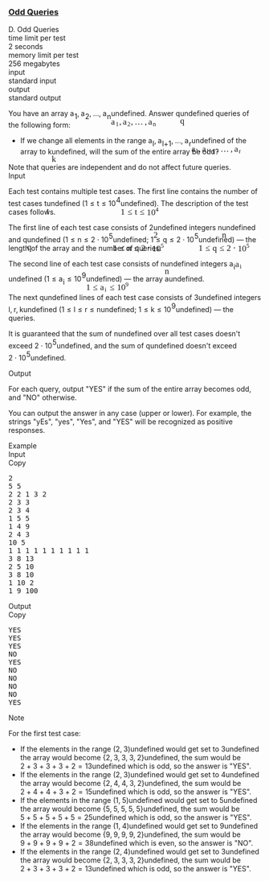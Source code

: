 <h3><a href="https://codeforces.com/contest/1807/problem/D" target="_blank" rel="noopener noreferrer">Odd Queries</a></h3>
<div class="header"><div class="title">D. Odd Queries</div><div class="time-limit"><div class="property-title">time limit per test</div>2 seconds</div><div class="memory-limit"><div class="property-title">memory limit per test</div>256 megabytes</div><div class="input-file input-standard"><div class="property-title">input</div>standard input</div><div class="output-file output-standard"><div class="property-title">output</div>standard output</div></div><div><p>You have an array <span class="MathJax_Preview" style="color: inherit;"><span class="MJXp-math" id="MJXp-Span-1"><span class="MJXp-msubsup" id="MJXp-Span-2"><span class="MJXp-mi MJXp-italic" id="MJXp-Span-3" style="margin-right: 0.05em;">a</span><span class="MJXp-mn MJXp-script" id="MJXp-Span-4" style="vertical-align: -0.4em;">1</span></span><span class="MJXp-mo" id="MJXp-Span-5" style="margin-left: 0em; margin-right: 0.222em;">,</span><span class="MJXp-msubsup" id="MJXp-Span-6"><span class="MJXp-mi MJXp-italic" id="MJXp-Span-7" style="margin-right: 0.05em;">a</span><span class="MJXp-mn MJXp-script" id="MJXp-Span-8" style="vertical-align: -0.4em;">2</span></span><span class="MJXp-mo" id="MJXp-Span-9" style="margin-left: 0em; margin-right: 0.222em;">,</span><span class="MJXp-mo" id="MJXp-Span-10" style="margin-left: 0em; margin-right: 0em;">…</span><span class="MJXp-mo" id="MJXp-Span-11" style="margin-left: 0em; margin-right: 0.222em;">,</span><span class="MJXp-msubsup" id="MJXp-Span-12"><span class="MJXp-mi MJXp-italic" id="MJXp-Span-13" style="margin-right: 0.05em;">a</span><span class="MJXp-mi MJXp-italic MJXp-script" id="MJXp-Span-14" style="vertical-align: -0.4em;">n</span></span></span></span><span class="MathJax MathJax_Processed" id="MathJax-Element-1-Frame" tabindex="0" style=""><nobr><span class="math" id="MathJax-Span-1"><span style="display: inline-block; position: relative; width: 0em; height: 0px; font-size: 122%;"><span style="position: absolute;"><span class="mrow" id="MathJax-Span-2"><span class="msubsup" id="MathJax-Span-3"><span style="display: inline-block; position: relative; width: 0.94em; height: 0px;"><span style="position: absolute; clip: rect(3.34em, 1000.53em, 4.16em, -999.997em); top: -3.978em; left: 0em;"><span class="mi" id="MathJax-Span-4" style="font-family: MathJax_Math-italic;">a</span><span style="display: inline-block; width: 0px; height: 3.984em;"></span></span><span style="position: absolute; top: -3.803em; left: 0.53em;"><span class="mn" id="MathJax-Span-5" style="font-size: 70.7%; font-family: MathJax_Main;">1</span><span style="display: inline-block; width: 0px; height: 3.984em;"></span></span></span></span><span class="mo" id="MathJax-Span-6" style="font-family: MathJax_Main;">,</span><span class="msubsup" id="MathJax-Span-7" style="padding-left: 0.179em;"><span style="display: inline-block; position: relative; width: 0.94em; height: 0px;"><span style="position: absolute; clip: rect(3.34em, 1000.53em, 4.16em, -999.997em); top: -3.978em; left: 0em;"><span class="mi" id="MathJax-Span-8" style="font-family: MathJax_Math-italic;">a</span><span style="display: inline-block; width: 0px; height: 3.984em;"></span></span><span style="position: absolute; top: -3.803em; left: 0.53em;"><span class="mn" id="MathJax-Span-9" style="font-size: 70.7%; font-family: MathJax_Main;">2</span><span style="display: inline-block; width: 0px; height: 3.984em;"></span></span></span></span><span class="mo" id="MathJax-Span-10" style="font-family: MathJax_Main;">,</span><span class="mo" id="MathJax-Span-11" style="font-family: MathJax_Main; padding-left: 0.179em;">…</span><span class="mo" id="MathJax-Span-12" style="font-family: MathJax_Main; padding-left: 0.179em;">,</span><span class="msubsup" id="MathJax-Span-13" style="padding-left: 0.179em;"><span style="display: inline-block; position: relative; width: 1.057em; height: 0px;"><span style="position: absolute; clip: rect(3.34em, 1000.53em, 4.16em, -999.997em); top: -3.978em; left: 0em;"><span class="mi" id="MathJax-Span-14" style="font-family: MathJax_Math-italic;">a</span><span style="display: inline-block; width: 0px; height: 3.984em;"></span></span><span style="position: absolute; top: -3.803em; left: 0.53em;"><span class="mi" id="MathJax-Span-15" style="font-size: 70.7%; font-family: MathJax_Math-italic;">n</span><span style="display: inline-block; width: 0px; height: 3.984em;"></span></span></span></span></span></span></span></span></nobr></span>undefined. Answer <span class="MathJax_Preview" style="color: inherit;"><span class="MJXp-math" id="MJXp-Span-15"><span class="MJXp-mi MJXp-italic" id="MJXp-Span-16">q</span></span></span><span class="MathJax MathJax_Processed" id="MathJax-Element-2-Frame" tabindex="0" style=""><nobr><span class="math" id="MathJax-Span-16"><span style="display: inline-block; position: relative; width: 0em; height: 0px; font-size: 122%;"><span style="position: absolute;"><span class="mrow" id="MathJax-Span-17"><span class="mi" id="MathJax-Span-18" style="font-family: MathJax_Math-italic;">q<span style="display: inline-block; overflow: hidden; height: 1px; width: 0.003em;"></span></span></span></span></span></span></nobr></span>undefined queries of the following form: </p><ul> <li> If we change all elements in the range <span class="MathJax_Preview" style="color: inherit;"><span class="MJXp-math" id="MJXp-Span-17"><span class="MJXp-msubsup" id="MJXp-Span-18"><span class="MJXp-mi MJXp-italic" id="MJXp-Span-19" style="margin-right: 0.05em;">a</span><span class="MJXp-mi MJXp-italic MJXp-script" id="MJXp-Span-20" style="vertical-align: -0.4em;">l</span></span><span class="MJXp-mo" id="MJXp-Span-21" style="margin-left: 0em; margin-right: 0.222em;">,</span><span class="MJXp-msubsup" id="MJXp-Span-22"><span class="MJXp-mi MJXp-italic" id="MJXp-Span-23" style="margin-right: 0.05em;">a</span><span class="MJXp-mrow MJXp-script" id="MJXp-Span-24" style="vertical-align: -0.4em;"><span class="MJXp-mi MJXp-italic" id="MJXp-Span-25">l</span><span class="MJXp-mo" id="MJXp-Span-26">+</span><span class="MJXp-mn" id="MJXp-Span-27">1</span></span></span><span class="MJXp-mo" id="MJXp-Span-28" style="margin-left: 0em; margin-right: 0.222em;">,</span><span class="MJXp-mo" id="MJXp-Span-29" style="margin-left: 0em; margin-right: 0em;">…</span><span class="MJXp-mo" id="MJXp-Span-30" style="margin-left: 0em; margin-right: 0.222em;">,</span><span class="MJXp-msubsup" id="MJXp-Span-31"><span class="MJXp-mi MJXp-italic" id="MJXp-Span-32" style="margin-right: 0.05em;">a</span><span class="MJXp-mi MJXp-italic MJXp-script" id="MJXp-Span-33" style="vertical-align: -0.4em;">r</span></span></span></span><span class="MathJax MathJax_Processed" id="MathJax-Element-3-Frame" tabindex="0" style=""><nobr><span class="math" id="MathJax-Span-19"><span style="display: inline-block; position: relative; width: 0em; height: 0px; font-size: 122%;"><span style="position: absolute;"><span class="mrow" id="MathJax-Span-20"><span class="msubsup" id="MathJax-Span-21"><span style="display: inline-block; position: relative; width: 0.823em; height: 0px;"><span style="position: absolute; clip: rect(3.34em, 1000.53em, 4.16em, -999.997em); top: -3.978em; left: 0em;"><span class="mi" id="MathJax-Span-22" style="font-family: MathJax_Math-italic;">a</span><span style="display: inline-block; width: 0px; height: 3.984em;"></span></span><span style="position: absolute; top: -3.803em; left: 0.53em;"><span class="mi" id="MathJax-Span-23" style="font-size: 70.7%; font-family: MathJax_Math-italic;">l</span><span style="display: inline-block; width: 0px; height: 3.984em;"></span></span></span></span><span class="mo" id="MathJax-Span-24" style="font-family: MathJax_Main;">,</span><span class="msubsup" id="MathJax-Span-25" style="padding-left: 0.179em;"><span style="display: inline-block; position: relative; width: 1.701em; height: 0px;"><span style="position: absolute; clip: rect(3.34em, 1000.53em, 4.16em, -999.997em); top: -3.978em; left: 0em;"><span class="mi" id="MathJax-Span-26" style="font-family: MathJax_Math-italic;">a</span><span style="display: inline-block; width: 0px; height: 3.984em;"></span></span><span style="position: absolute; top: -3.803em; left: 0.53em;"><span class="texatom" id="MathJax-Span-27"><span class="mrow" id="MathJax-Span-28"><span class="mi" id="MathJax-Span-29" style="font-size: 70.7%; font-family: MathJax_Math-italic;">l</span><span class="mo" id="MathJax-Span-30" style="font-size: 70.7%; font-family: MathJax_Main;">+</span><span class="mn" id="MathJax-Span-31" style="font-size: 70.7%; font-family: MathJax_Main;">1</span></span></span><span style="display: inline-block; width: 0px; height: 3.984em;"></span></span></span></span><span class="mo" id="MathJax-Span-32" style="font-family: MathJax_Main;">,</span><span class="mo" id="MathJax-Span-33" style="font-family: MathJax_Main; padding-left: 0.179em;">…</span><span class="mo" id="MathJax-Span-34" style="font-family: MathJax_Main; padding-left: 0.179em;">,</span><span class="msubsup" id="MathJax-Span-35" style="padding-left: 0.179em;"><span style="display: inline-block; position: relative; width: 0.94em; height: 0px;"><span style="position: absolute; clip: rect(3.34em, 1000.53em, 4.16em, -999.997em); top: -3.978em; left: 0em;"><span class="mi" id="MathJax-Span-36" style="font-family: MathJax_Math-italic;">a</span><span style="display: inline-block; width: 0px; height: 3.984em;"></span></span><span style="position: absolute; top: -3.803em; left: 0.53em;"><span class="mi" id="MathJax-Span-37" style="font-size: 70.7%; font-family: MathJax_Math-italic;">r</span><span style="display: inline-block; width: 0px; height: 3.984em;"></span></span></span></span></span></span></span></span></nobr></span>undefined of the array to <span class="MathJax_Preview" style="color: inherit;"><span class="MJXp-math" id="MJXp-Span-34"><span class="MJXp-mi MJXp-italic" id="MJXp-Span-35">k</span></span></span><span class="MathJax MathJax_Processed" id="MathJax-Element-4-Frame" tabindex="0" style=""><nobr><span class="math" id="MathJax-Span-38"><span style="display: inline-block; position: relative; width: 0em; height: 0px; font-size: 122%;"><span style="position: absolute;"><span class="mrow" id="MathJax-Span-39"><span class="mi" id="MathJax-Span-40" style="font-family: MathJax_Math-italic;">k</span></span></span></span></span></nobr></span>undefined, will the sum of the entire array be odd? </li></ul> Note that queries are <span class="tex-font-style-bf">independent</span> and do not affect future queries.</div><div class="input-specification"><div class="section-title">Input</div><p>Each test contains multiple test cases. The first line contains the number of test cases <span class="MathJax_Preview" style="color: inherit;"><span class="MJXp-math" id="MJXp-Span-36"><span class="MJXp-mi MJXp-italic" id="MJXp-Span-37">t</span></span></span><span class="MathJax MathJax_Processed" id="MathJax-Element-5-Frame" tabindex="0" style=""><nobr><span class="math" id="MathJax-Span-41"><span style="display: inline-block; position: relative; width: 0em; height: 0px; font-size: 122%;"><span style="position: absolute;"><span class="mrow" id="MathJax-Span-42"><span class="mi" id="MathJax-Span-43" style="font-family: MathJax_Math-italic;">t</span></span></span></span></span></nobr></span>undefined (<span class="MathJax_Preview" style="color: inherit;"><span class="MJXp-math" id="MJXp-Span-38"><span class="MJXp-mn" id="MJXp-Span-39">1</span><span class="MJXp-mo" id="MJXp-Span-40" style="margin-left: 0.333em; margin-right: 0.333em;">≤</span><span class="MJXp-mi MJXp-italic" id="MJXp-Span-41">t</span><span class="MJXp-mo" id="MJXp-Span-42" style="margin-left: 0.333em; margin-right: 0.333em;">≤</span><span class="MJXp-msubsup" id="MJXp-Span-43"><span class="MJXp-mn" id="MJXp-Span-44" style="margin-right: 0.05em;">10</span><span class="MJXp-mn MJXp-script" id="MJXp-Span-45" style="vertical-align: 0.5em;">4</span></span></span></span><span class="MathJax MathJax_Processed" id="MathJax-Element-6-Frame" tabindex="0" style=""><nobr><span class="math" id="MathJax-Span-44"><span style="display: inline-block; position: relative; width: 0em; height: 0px; font-size: 122%;"><span style="position: absolute;"><span class="mrow" id="MathJax-Span-45"><span class="mn" id="MathJax-Span-46" style="font-family: MathJax_Main;">1</span><span class="mo" id="MathJax-Span-47" style="font-family: MathJax_Main; padding-left: 0.296em;">≤</span><span class="mi" id="MathJax-Span-48" style="font-family: MathJax_Math-italic; padding-left: 0.296em;">t</span><span class="mo" id="MathJax-Span-49" style="font-family: MathJax_Main; padding-left: 0.296em;">≤</span><span class="msubsup" id="MathJax-Span-50" style="padding-left: 0.296em;"><span style="display: inline-block; position: relative; width: 1.408em; height: 0px;"><span style="position: absolute; clip: rect(3.165em, 1000.94em, 4.16em, -999.997em); top: -3.978em; left: 0em;"><span class="mn" id="MathJax-Span-51" style="font-family: MathJax_Main;">10</span><span style="display: inline-block; width: 0px; height: 3.984em;"></span></span><span style="position: absolute; top: -4.388em; left: 0.998em;"><span class="mn" id="MathJax-Span-52" style="font-size: 70.7%; font-family: MathJax_Main;">4</span><span style="display: inline-block; width: 0px; height: 3.984em;"></span></span></span></span></span></span></span></span></nobr></span>undefined). The description of the test cases follows.</p><p>The first line of each test case consists of <span class="MathJax_Preview" style="color: inherit;"><span class="MJXp-math" id="MJXp-Span-46"><span class="MJXp-mn" id="MJXp-Span-47">2</span></span></span><span class="MathJax MathJax_Processed" id="MathJax-Element-7-Frame" tabindex="0" style=""><nobr><span class="math" id="MathJax-Span-53"><span style="display: inline-block; position: relative; width: 0em; height: 0px; font-size: 122%;"><span style="position: absolute;"><span class="mrow" id="MathJax-Span-54"><span class="mn" id="MathJax-Span-55" style="font-family: MathJax_Main;">2</span></span></span></span></span></nobr></span>undefined integers <span class="MathJax_Preview" style="color: inherit;"><span class="MJXp-math" id="MJXp-Span-48"><span class="MJXp-mi MJXp-italic" id="MJXp-Span-49">n</span></span></span><span class="MathJax MathJax_Processed" id="MathJax-Element-8-Frame" tabindex="0" style=""><nobr><span class="math" id="MathJax-Span-56"><span style="display: inline-block; position: relative; width: 0em; height: 0px; font-size: 122%;"><span style="position: absolute;"><span class="mrow" id="MathJax-Span-57"><span class="mi" id="MathJax-Span-58" style="font-family: MathJax_Math-italic;">n</span></span></span></span></span></nobr></span>undefined and <span class="MathJax_Preview" style="color: inherit;"><span class="MJXp-math" id="MJXp-Span-50"><span class="MJXp-mi MJXp-italic" id="MJXp-Span-51">q</span></span></span><span class="MathJax MathJax_Processed" id="MathJax-Element-9-Frame" tabindex="0" style=""><nobr><span class="math" id="MathJax-Span-59"><span style="display: inline-block; position: relative; width: 0em; height: 0px; font-size: 122%;"><span style="position: absolute;"><span class="mrow" id="MathJax-Span-60"><span class="mi" id="MathJax-Span-61" style="font-family: MathJax_Math-italic;">q<span style="display: inline-block; overflow: hidden; height: 1px; width: 0.003em;"></span></span></span></span></span></span></nobr></span>undefined (<span class="MathJax_Preview" style="color: inherit;"><span class="MJXp-math" id="MJXp-Span-52"><span class="MJXp-mn" id="MJXp-Span-53">1</span><span class="MJXp-mo" id="MJXp-Span-54" style="margin-left: 0.333em; margin-right: 0.333em;">≤</span><span class="MJXp-mi MJXp-italic" id="MJXp-Span-55">n</span><span class="MJXp-mo" id="MJXp-Span-56" style="margin-left: 0.333em; margin-right: 0.333em;">≤</span><span class="MJXp-mn" id="MJXp-Span-57">2</span><span class="MJXp-mo" id="MJXp-Span-58" style="margin-left: 0.267em; margin-right: 0.267em;">⋅</span><span class="MJXp-msubsup" id="MJXp-Span-59"><span class="MJXp-mn" id="MJXp-Span-60" style="margin-right: 0.05em;">10</span><span class="MJXp-mn MJXp-script" id="MJXp-Span-61" style="vertical-align: 0.5em;">5</span></span></span></span><span class="MathJax MathJax_Processed" id="MathJax-Element-10-Frame" tabindex="0" style=""><nobr><span class="math" id="MathJax-Span-62"><span style="display: inline-block; position: relative; width: 0em; height: 0px; font-size: 122%;"><span style="position: absolute;"><span class="mrow" id="MathJax-Span-63"><span class="mn" id="MathJax-Span-64" style="font-family: MathJax_Main;">1</span><span class="mo" id="MathJax-Span-65" style="font-family: MathJax_Main; padding-left: 0.296em;">≤</span><span class="mi" id="MathJax-Span-66" style="font-family: MathJax_Math-italic; padding-left: 0.296em;">n</span><span class="mo" id="MathJax-Span-67" style="font-family: MathJax_Main; padding-left: 0.296em;">≤</span><span class="mn" id="MathJax-Span-68" style="font-family: MathJax_Main; padding-left: 0.296em;">2</span><span class="mo" id="MathJax-Span-69" style="font-family: MathJax_Main; padding-left: 0.237em;">⋅</span><span class="msubsup" id="MathJax-Span-70" style="padding-left: 0.237em;"><span style="display: inline-block; position: relative; width: 1.408em; height: 0px;"><span style="position: absolute; clip: rect(3.165em, 1000.94em, 4.16em, -999.997em); top: -3.978em; left: 0em;"><span class="mn" id="MathJax-Span-71" style="font-family: MathJax_Main;">10</span><span style="display: inline-block; width: 0px; height: 3.984em;"></span></span><span style="position: absolute; top: -4.388em; left: 0.998em;"><span class="mn" id="MathJax-Span-72" style="font-size: 70.7%; font-family: MathJax_Main;">5</span><span style="display: inline-block; width: 0px; height: 3.984em;"></span></span></span></span></span></span></span></span></nobr></span>undefined; <span class="MathJax_Preview" style="color: inherit;"><span class="MJXp-math" id="MJXp-Span-62"><span class="MJXp-mn" id="MJXp-Span-63">1</span><span class="MJXp-mo" id="MJXp-Span-64" style="margin-left: 0.333em; margin-right: 0.333em;">≤</span><span class="MJXp-mi MJXp-italic" id="MJXp-Span-65">q</span><span class="MJXp-mo" id="MJXp-Span-66" style="margin-left: 0.333em; margin-right: 0.333em;">≤</span><span class="MJXp-mn" id="MJXp-Span-67">2</span><span class="MJXp-mo" id="MJXp-Span-68" style="margin-left: 0.267em; margin-right: 0.267em;">⋅</span><span class="MJXp-msubsup" id="MJXp-Span-69"><span class="MJXp-mn" id="MJXp-Span-70" style="margin-right: 0.05em;">10</span><span class="MJXp-mn MJXp-script" id="MJXp-Span-71" style="vertical-align: 0.5em;">5</span></span></span></span><span class="MathJax MathJax_Processed" id="MathJax-Element-11-Frame" tabindex="0" style=""><nobr><span class="math" id="MathJax-Span-73"><span style="display: inline-block; position: relative; width: 0em; height: 0px; font-size: 122%;"><span style="position: absolute;"><span class="mrow" id="MathJax-Span-74"><span class="mn" id="MathJax-Span-75" style="font-family: MathJax_Main;">1</span><span class="mo" id="MathJax-Span-76" style="font-family: MathJax_Main; padding-left: 0.296em;">≤</span><span class="mi" id="MathJax-Span-77" style="font-family: MathJax_Math-italic; padding-left: 0.296em;">q<span style="display: inline-block; overflow: hidden; height: 1px; width: 0.003em;"></span></span><span class="mo" id="MathJax-Span-78" style="font-family: MathJax_Main; padding-left: 0.296em;">≤</span><span class="mn" id="MathJax-Span-79" style="font-family: MathJax_Main; padding-left: 0.296em;">2</span><span class="mo" id="MathJax-Span-80" style="font-family: MathJax_Main; padding-left: 0.237em;">⋅</span><span class="msubsup" id="MathJax-Span-81" style="padding-left: 0.237em;"><span style="display: inline-block; position: relative; width: 1.408em; height: 0px;"><span style="position: absolute; clip: rect(3.165em, 1000.94em, 4.16em, -999.997em); top: -3.978em; left: 0em;"><span class="mn" id="MathJax-Span-82" style="font-family: MathJax_Main;">10</span><span style="display: inline-block; width: 0px; height: 3.984em;"></span></span><span style="position: absolute; top: -4.388em; left: 0.998em;"><span class="mn" id="MathJax-Span-83" style="font-size: 70.7%; font-family: MathJax_Main;">5</span><span style="display: inline-block; width: 0px; height: 3.984em;"></span></span></span></span></span></span></span></span></nobr></span>undefined)&nbsp;— the length of the array and the number of queries.</p><p>The second line of each test case consists of <span class="MathJax_Preview" style="color: inherit;"><span class="MJXp-math" id="MJXp-Span-72"><span class="MJXp-mi MJXp-italic" id="MJXp-Span-73">n</span></span></span><span class="MathJax MathJax_Processed" id="MathJax-Element-12-Frame" tabindex="0" style=""><nobr><span class="math" id="MathJax-Span-84"><span style="display: inline-block; position: relative; width: 0em; height: 0px; font-size: 122%;"><span style="position: absolute;"><span class="mrow" id="MathJax-Span-85"><span class="mi" id="MathJax-Span-86" style="font-family: MathJax_Math-italic;">n</span></span></span></span></span></nobr></span>undefined integers <span class="MathJax_Preview" style="color: inherit;"><span class="MJXp-math" id="MJXp-Span-74"><span class="MJXp-msubsup" id="MJXp-Span-75"><span class="MJXp-mi MJXp-italic" id="MJXp-Span-76" style="margin-right: 0.05em;">a</span><span class="MJXp-mi MJXp-italic MJXp-script" id="MJXp-Span-77" style="vertical-align: -0.4em;">i</span></span></span></span><span class="MathJax MathJax_Processed" id="MathJax-Element-13-Frame" tabindex="0" style=""><nobr><span class="math" id="MathJax-Span-87"><span style="display: inline-block; position: relative; width: 0em; height: 0px; font-size: 122%;"><span style="position: absolute;"><span class="mrow" id="MathJax-Span-88"><span class="msubsup" id="MathJax-Span-89"><span style="display: inline-block; position: relative; width: 0.823em; height: 0px;"><span style="position: absolute; clip: rect(3.34em, 1000.53em, 4.16em, -999.997em); top: -3.978em; left: 0em;"><span class="mi" id="MathJax-Span-90" style="font-family: MathJax_Math-italic;">a</span><span style="display: inline-block; width: 0px; height: 3.984em;"></span></span><span style="position: absolute; top: -3.803em; left: 0.53em;"><span class="mi" id="MathJax-Span-91" style="font-size: 70.7%; font-family: MathJax_Math-italic;">i</span><span style="display: inline-block; width: 0px; height: 3.984em;"></span></span></span></span></span></span></span></span></nobr></span>undefined (<span class="MathJax_Preview" style="color: inherit;"><span class="MJXp-math" id="MJXp-Span-78"><span class="MJXp-mn" id="MJXp-Span-79">1</span><span class="MJXp-mo" id="MJXp-Span-80" style="margin-left: 0.333em; margin-right: 0.333em;">≤</span><span class="MJXp-msubsup" id="MJXp-Span-81"><span class="MJXp-mi MJXp-italic" id="MJXp-Span-82" style="margin-right: 0.05em;">a</span><span class="MJXp-mi MJXp-italic MJXp-script" id="MJXp-Span-83" style="vertical-align: -0.4em;">i</span></span><span class="MJXp-mo" id="MJXp-Span-84" style="margin-left: 0.333em; margin-right: 0.333em;">≤</span><span class="MJXp-msubsup" id="MJXp-Span-85"><span class="MJXp-mn" id="MJXp-Span-86" style="margin-right: 0.05em;">10</span><span class="MJXp-mn MJXp-script" id="MJXp-Span-87" style="vertical-align: 0.5em;">9</span></span></span></span><span class="MathJax MathJax_Processed" id="MathJax-Element-14-Frame" tabindex="0" style=""><nobr><span class="math" id="MathJax-Span-92"><span style="display: inline-block; position: relative; width: 0em; height: 0px; font-size: 122%;"><span style="position: absolute;"><span class="mrow" id="MathJax-Span-93"><span class="mn" id="MathJax-Span-94" style="font-family: MathJax_Main;">1</span><span class="mo" id="MathJax-Span-95" style="font-family: MathJax_Main; padding-left: 0.296em;">≤</span><span class="msubsup" id="MathJax-Span-96" style="padding-left: 0.296em;"><span style="display: inline-block; position: relative; width: 0.823em; height: 0px;"><span style="position: absolute; clip: rect(3.34em, 1000.53em, 4.16em, -999.997em); top: -3.978em; left: 0em;"><span class="mi" id="MathJax-Span-97" style="font-family: MathJax_Math-italic;">a</span><span style="display: inline-block; width: 0px; height: 3.984em;"></span></span><span style="position: absolute; top: -3.803em; left: 0.53em;"><span class="mi" id="MathJax-Span-98" style="font-size: 70.7%; font-family: MathJax_Math-italic;">i</span><span style="display: inline-block; width: 0px; height: 3.984em;"></span></span></span></span><span class="mo" id="MathJax-Span-99" style="font-family: MathJax_Main; padding-left: 0.296em;">≤</span><span class="msubsup" id="MathJax-Span-100" style="padding-left: 0.296em;"><span style="display: inline-block; position: relative; width: 1.408em; height: 0px;"><span style="position: absolute; clip: rect(3.165em, 1000.94em, 4.16em, -999.997em); top: -3.978em; left: 0em;"><span class="mn" id="MathJax-Span-101" style="font-family: MathJax_Main;">10</span><span style="display: inline-block; width: 0px; height: 3.984em;"></span></span><span style="position: absolute; top: -4.388em; left: 0.998em;"><span class="mn" id="MathJax-Span-102" style="font-size: 70.7%; font-family: MathJax_Main;">9</span><span style="display: inline-block; width: 0px; height: 3.984em;"></span></span></span></span></span></span></span></span></nobr></span>undefined)&nbsp;— the array <span class="MathJax_Preview" style="color: inherit;"><span class="MJXp-math" id="MJXp-Span-88"><span class="MJXp-mi MJXp-italic" id="MJXp-Span-89">a</span></span></span><span class="MathJax MathJax_Processing" id="MathJax-Element-15-Frame" tabindex="0"></span>undefined.</p><p>The next <span class="MathJax_Preview" style="color: inherit;"><span class="MJXp-math" id="MJXp-Span-90"><span class="MJXp-mi MJXp-italic" id="MJXp-Span-91">q</span></span></span><span class="MathJax MathJax_Processing" id="MathJax-Element-16-Frame" tabindex="0"></span>undefined lines of each test case consists of <span class="MathJax_Preview" style="color: inherit;"><span class="MJXp-math" id="MJXp-Span-92"><span class="MJXp-mn" id="MJXp-Span-93">3</span></span></span><span class="MathJax MathJax_Processing" id="MathJax-Element-17-Frame" tabindex="0"></span>undefined integers <span class="MathJax_Preview" style="color: inherit;"><span class="MJXp-math" id="MJXp-Span-94"><span class="MJXp-mi MJXp-italic" id="MJXp-Span-95">l</span><span class="MJXp-mo" id="MJXp-Span-96" style="margin-left: 0em; margin-right: 0.222em;">,</span><span class="MJXp-mi MJXp-italic" id="MJXp-Span-97">r</span><span class="MJXp-mo" id="MJXp-Span-98" style="margin-left: 0em; margin-right: 0.222em;">,</span><span class="MJXp-mi MJXp-italic" id="MJXp-Span-99">k</span></span></span><span class="MathJax MathJax_Processing" id="MathJax-Element-18-Frame" tabindex="0"></span>undefined (<span class="MathJax_Preview" style="color: inherit;"><span class="MJXp-math" id="MJXp-Span-100"><span class="MJXp-mn" id="MJXp-Span-101">1</span><span class="MJXp-mo" id="MJXp-Span-102" style="margin-left: 0.333em; margin-right: 0.333em;">≤</span><span class="MJXp-mi MJXp-italic" id="MJXp-Span-103">l</span><span class="MJXp-mo" id="MJXp-Span-104" style="margin-left: 0.333em; margin-right: 0.333em;">≤</span><span class="MJXp-mi MJXp-italic" id="MJXp-Span-105">r</span><span class="MJXp-mo" id="MJXp-Span-106" style="margin-left: 0.333em; margin-right: 0.333em;">≤</span><span class="MJXp-mi MJXp-italic" id="MJXp-Span-107">n</span></span></span><span class="MathJax MathJax_Processing" id="MathJax-Element-19-Frame" tabindex="0"></span>undefined; <span class="MathJax_Preview" style="color: inherit;"><span class="MJXp-math" id="MJXp-Span-108"><span class="MJXp-mn" id="MJXp-Span-109">1</span><span class="MJXp-mo" id="MJXp-Span-110" style="margin-left: 0.333em; margin-right: 0.333em;">≤</span><span class="MJXp-mi MJXp-italic" id="MJXp-Span-111">k</span><span class="MJXp-mo" id="MJXp-Span-112" style="margin-left: 0.333em; margin-right: 0.333em;">≤</span><span class="MJXp-msubsup" id="MJXp-Span-113"><span class="MJXp-mn" id="MJXp-Span-114" style="margin-right: 0.05em;">10</span><span class="MJXp-mn MJXp-script" id="MJXp-Span-115" style="vertical-align: 0.5em;">9</span></span></span></span><span class="MathJax MathJax_Processing" id="MathJax-Element-20-Frame" tabindex="0"></span>undefined)&nbsp;— the queries.</p><p>It is guaranteed that the sum of <span class="MathJax_Preview" style="color: inherit;"><span class="MJXp-math" id="MJXp-Span-116"><span class="MJXp-mi MJXp-italic" id="MJXp-Span-117">n</span></span></span><span class="MathJax MathJax_Processing" id="MathJax-Element-21-Frame" tabindex="0"></span>undefined over all test cases doesn't exceed <span class="MathJax_Preview" style="color: inherit;"><span class="MJXp-math" id="MJXp-Span-118"><span class="MJXp-mn" id="MJXp-Span-119">2</span><span class="MJXp-mo" id="MJXp-Span-120" style="margin-left: 0.267em; margin-right: 0.267em;">⋅</span><span class="MJXp-msubsup" id="MJXp-Span-121"><span class="MJXp-mn" id="MJXp-Span-122" style="margin-right: 0.05em;">10</span><span class="MJXp-mn MJXp-script" id="MJXp-Span-123" style="vertical-align: 0.5em;">5</span></span></span></span><span class="MathJax MathJax_Processing" id="MathJax-Element-22-Frame" tabindex="0"></span>undefined, and the sum of <span class="MathJax_Preview" style="color: inherit;"><span class="MJXp-math" id="MJXp-Span-124"><span class="MJXp-mi MJXp-italic" id="MJXp-Span-125">q</span></span></span><span class="MathJax MathJax_Processing" id="MathJax-Element-23-Frame" tabindex="0"></span>undefined doesn't exceed <span class="MathJax_Preview" style="color: inherit;"><span class="MJXp-math" id="MJXp-Span-126"><span class="MJXp-mn" id="MJXp-Span-127">2</span><span class="MJXp-mo" id="MJXp-Span-128" style="margin-left: 0.267em; margin-right: 0.267em;">⋅</span><span class="MJXp-msubsup" id="MJXp-Span-129"><span class="MJXp-mn" id="MJXp-Span-130" style="margin-right: 0.05em;">10</span><span class="MJXp-mn MJXp-script" id="MJXp-Span-131" style="vertical-align: 0.5em;">5</span></span></span></span><span class="MathJax MathJax_Processing" id="MathJax-Element-24-Frame" tabindex="0"></span>undefined.</p></div><div class="output-specification"><div class="section-title">Output</div><p>For each query, output "<span class="tex-font-style-tt">YES</span>" if the sum of the entire array becomes odd, and "<span class="tex-font-style-tt">NO</span>" otherwise.</p><p>You can output the answer in any case (upper or lower). For example, the strings "<span class="tex-font-style-tt">yEs</span>", "<span class="tex-font-style-tt">yes</span>", "<span class="tex-font-style-tt">Yes</span>", and "<span class="tex-font-style-tt">YES</span>" will be recognized as positive responses.</p></div><div class="sample-tests"><div class="section-title">Example</div><div class="sample-test"><div class="input"><div class="title">Input<div title="Copy" data-clipboard-target="#id0035923492852861527" id="id005446374856759867" class="input-output-copier">Copy</div></div><pre id="id0035923492852861527"><div class="test-example-line test-example-line-even test-example-line-0">2</div><div class="test-example-line test-example-line-odd test-example-line-1">5 5</div><div class="test-example-line test-example-line-odd test-example-line-1">2 2 1 3 2</div><div class="test-example-line test-example-line-odd test-example-line-1">2 3 3</div><div class="test-example-line test-example-line-odd test-example-line-1">2 3 4</div><div class="test-example-line test-example-line-odd test-example-line-1">1 5 5</div><div class="test-example-line test-example-line-odd test-example-line-1">1 4 9</div><div class="test-example-line test-example-line-odd test-example-line-1">2 4 3</div><div class="test-example-line test-example-line-even test-example-line-2">10 5</div><div class="test-example-line test-example-line-even test-example-line-2">1 1 1 1 1 1 1 1 1 1</div><div class="test-example-line test-example-line-even test-example-line-2">3 8 13</div><div class="test-example-line test-example-line-even test-example-line-2">2 5 10</div><div class="test-example-line test-example-line-even test-example-line-2">3 8 10</div><div class="test-example-line test-example-line-even test-example-line-2">1 10 2</div><div class="test-example-line test-example-line-even test-example-line-2">1 9 100</div></pre></div><div class="output"><div class="title">Output<div title="Copy" data-clipboard-target="#id003228920112358662" id="id008871240889978738" class="input-output-copier">Copy</div></div><pre id="id003228920112358662">YES
YES
YES
NO
YES
NO
NO
NO
NO
YES
</pre></div></div></div><div class="note"><div class="section-title">Note</div><p>For the first test case: </p><ul> <li> If the elements in the range <span class="MathJax_Preview" style="color: inherit;"><span class="MJXp-math" id="MJXp-Span-132"><span class="MJXp-mo" id="MJXp-Span-133" style="margin-left: 0em; margin-right: 0em;">(</span><span class="MJXp-mn" id="MJXp-Span-134">2</span><span class="MJXp-mo" id="MJXp-Span-135" style="margin-left: 0em; margin-right: 0.222em;">,</span><span class="MJXp-mn" id="MJXp-Span-136">3</span><span class="MJXp-mo" id="MJXp-Span-137" style="margin-left: 0em; margin-right: 0em;">)</span></span></span><span class="MathJax MathJax_Processing" id="MathJax-Element-25-Frame" tabindex="0"></span>undefined would get set to <span class="MathJax_Preview" style="color: inherit;"><span class="MJXp-math" id="MJXp-Span-138"><span class="MJXp-mn" id="MJXp-Span-139">3</span></span></span><span class="MathJax MathJax_Processing" id="MathJax-Element-26-Frame" tabindex="0"></span>undefined the array would become <span class="MathJax_Preview" style="color: inherit;"><span class="MJXp-math" id="MJXp-Span-140"><span class="MJXp-mo" id="MJXp-Span-141" style="margin-left: 0em; margin-right: 0em;">{</span><span class="MJXp-mn" id="MJXp-Span-142">2</span><span class="MJXp-mo" id="MJXp-Span-143" style="margin-left: 0em; margin-right: 0.222em;">,</span><span class="MJXp-mn" id="MJXp-Span-144">3</span><span class="MJXp-mo" id="MJXp-Span-145" style="margin-left: 0em; margin-right: 0.222em;">,</span><span class="MJXp-mn" id="MJXp-Span-146">3</span><span class="MJXp-mo" id="MJXp-Span-147" style="margin-left: 0em; margin-right: 0.222em;">,</span><span class="MJXp-mn" id="MJXp-Span-148">3</span><span class="MJXp-mo" id="MJXp-Span-149" style="margin-left: 0em; margin-right: 0.222em;">,</span><span class="MJXp-mn" id="MJXp-Span-150">2</span><span class="MJXp-mo" id="MJXp-Span-151" style="margin-left: 0em; margin-right: 0em;">}</span></span></span><span class="MathJax MathJax_Processing" id="MathJax-Element-27-Frame" tabindex="0"></span>undefined, the sum would be <span class="MathJax_Preview" style="color: inherit;"><span class="MJXp-math" id="MJXp-Span-152"><span class="MJXp-mn" id="MJXp-Span-153">2</span><span class="MJXp-mo" id="MJXp-Span-154" style="margin-left: 0.267em; margin-right: 0.267em;">+</span><span class="MJXp-mn" id="MJXp-Span-155">3</span><span class="MJXp-mo" id="MJXp-Span-156" style="margin-left: 0.267em; margin-right: 0.267em;">+</span><span class="MJXp-mn" id="MJXp-Span-157">3</span><span class="MJXp-mo" id="MJXp-Span-158" style="margin-left: 0.267em; margin-right: 0.267em;">+</span><span class="MJXp-mn" id="MJXp-Span-159">3</span><span class="MJXp-mo" id="MJXp-Span-160" style="margin-left: 0.267em; margin-right: 0.267em;">+</span><span class="MJXp-mn" id="MJXp-Span-161">2</span><span class="MJXp-mo" id="MJXp-Span-162" style="margin-left: 0.333em; margin-right: 0.333em;">=</span><span class="MJXp-mn" id="MJXp-Span-163">13</span></span></span><span class="MathJax MathJax_Processing" id="MathJax-Element-28-Frame" tabindex="0"></span>undefined which is odd, so the answer is "<span class="tex-font-style-tt">YES</span>".</li><li> If the elements in the range <span class="MathJax_Preview" style="color: inherit;"><span class="MJXp-math" id="MJXp-Span-164"><span class="MJXp-mo" id="MJXp-Span-165" style="margin-left: 0em; margin-right: 0em;">(</span><span class="MJXp-mn" id="MJXp-Span-166">2</span><span class="MJXp-mo" id="MJXp-Span-167" style="margin-left: 0em; margin-right: 0.222em;">,</span><span class="MJXp-mn" id="MJXp-Span-168">3</span><span class="MJXp-mo" id="MJXp-Span-169" style="margin-left: 0em; margin-right: 0em;">)</span></span></span><span class="MathJax MathJax_Processing" id="MathJax-Element-29-Frame" tabindex="0"></span>undefined would get set to <span class="MathJax_Preview" style="color: inherit;"><span class="MJXp-math" id="MJXp-Span-170"><span class="MJXp-mn" id="MJXp-Span-171">4</span></span></span><span class="MathJax MathJax_Processing" id="MathJax-Element-30-Frame" tabindex="0"></span>undefined the array would become <span class="MathJax_Preview" style="color: inherit;"><span class="MJXp-math" id="MJXp-Span-172"><span class="MJXp-mo" id="MJXp-Span-173" style="margin-left: 0em; margin-right: 0em;">{</span><span class="MJXp-mn" id="MJXp-Span-174">2</span><span class="MJXp-mo" id="MJXp-Span-175" style="margin-left: 0em; margin-right: 0.222em;">,</span><span class="MJXp-mn" id="MJXp-Span-176">4</span><span class="MJXp-mo" id="MJXp-Span-177" style="margin-left: 0em; margin-right: 0.222em;">,</span><span class="MJXp-mn" id="MJXp-Span-178">4</span><span class="MJXp-mo" id="MJXp-Span-179" style="margin-left: 0em; margin-right: 0.222em;">,</span><span class="MJXp-mn" id="MJXp-Span-180">3</span><span class="MJXp-mo" id="MJXp-Span-181" style="margin-left: 0em; margin-right: 0.222em;">,</span><span class="MJXp-mn" id="MJXp-Span-182">2</span><span class="MJXp-mo" id="MJXp-Span-183" style="margin-left: 0em; margin-right: 0em;">}</span></span></span><span class="MathJax MathJax_Processing" id="MathJax-Element-31-Frame" tabindex="0"></span>undefined, the sum would be <span class="MathJax_Preview" style="color: inherit;"><span class="MJXp-math" id="MJXp-Span-184"><span class="MJXp-mn" id="MJXp-Span-185">2</span><span class="MJXp-mo" id="MJXp-Span-186" style="margin-left: 0.267em; margin-right: 0.267em;">+</span><span class="MJXp-mn" id="MJXp-Span-187">4</span><span class="MJXp-mo" id="MJXp-Span-188" style="margin-left: 0.267em; margin-right: 0.267em;">+</span><span class="MJXp-mn" id="MJXp-Span-189">4</span><span class="MJXp-mo" id="MJXp-Span-190" style="margin-left: 0.267em; margin-right: 0.267em;">+</span><span class="MJXp-mn" id="MJXp-Span-191">3</span><span class="MJXp-mo" id="MJXp-Span-192" style="margin-left: 0.267em; margin-right: 0.267em;">+</span><span class="MJXp-mn" id="MJXp-Span-193">2</span><span class="MJXp-mo" id="MJXp-Span-194" style="margin-left: 0.333em; margin-right: 0.333em;">=</span><span class="MJXp-mn" id="MJXp-Span-195">15</span></span></span><span class="MathJax MathJax_Processing" id="MathJax-Element-32-Frame" tabindex="0"></span>undefined which is odd, so the answer is "<span class="tex-font-style-tt">YES</span>".</li><li> If the elements in the range <span class="MathJax_Preview" style="color: inherit;"><span class="MJXp-math" id="MJXp-Span-196"><span class="MJXp-mo" id="MJXp-Span-197" style="margin-left: 0em; margin-right: 0em;">(</span><span class="MJXp-mn" id="MJXp-Span-198">1</span><span class="MJXp-mo" id="MJXp-Span-199" style="margin-left: 0em; margin-right: 0.222em;">,</span><span class="MJXp-mn" id="MJXp-Span-200">5</span><span class="MJXp-mo" id="MJXp-Span-201" style="margin-left: 0em; margin-right: 0em;">)</span></span></span><span class="MathJax MathJax_Processing" id="MathJax-Element-33-Frame" tabindex="0"></span>undefined would get set to <span class="MathJax_Preview" style="color: inherit;"><span class="MJXp-math" id="MJXp-Span-202"><span class="MJXp-mn" id="MJXp-Span-203">5</span></span></span><span class="MathJax MathJax_Processing" id="MathJax-Element-34-Frame" tabindex="0"></span>undefined the array would become <span class="MathJax_Preview" style="color: inherit;"><span class="MJXp-math" id="MJXp-Span-204"><span class="MJXp-mo" id="MJXp-Span-205" style="margin-left: 0em; margin-right: 0em;">{</span><span class="MJXp-mn" id="MJXp-Span-206">5</span><span class="MJXp-mo" id="MJXp-Span-207" style="margin-left: 0em; margin-right: 0.222em;">,</span><span class="MJXp-mn" id="MJXp-Span-208">5</span><span class="MJXp-mo" id="MJXp-Span-209" style="margin-left: 0em; margin-right: 0.222em;">,</span><span class="MJXp-mn" id="MJXp-Span-210">5</span><span class="MJXp-mo" id="MJXp-Span-211" style="margin-left: 0em; margin-right: 0.222em;">,</span><span class="MJXp-mn" id="MJXp-Span-212">5</span><span class="MJXp-mo" id="MJXp-Span-213" style="margin-left: 0em; margin-right: 0.222em;">,</span><span class="MJXp-mn" id="MJXp-Span-214">5</span><span class="MJXp-mo" id="MJXp-Span-215" style="margin-left: 0em; margin-right: 0em;">}</span></span></span><span class="MathJax MathJax_Processing" id="MathJax-Element-35-Frame" tabindex="0"></span>undefined, the sum would be <span class="MathJax_Preview" style="color: inherit;"><span class="MJXp-math" id="MJXp-Span-216"><span class="MJXp-mn" id="MJXp-Span-217">5</span><span class="MJXp-mo" id="MJXp-Span-218" style="margin-left: 0.267em; margin-right: 0.267em;">+</span><span class="MJXp-mn" id="MJXp-Span-219">5</span><span class="MJXp-mo" id="MJXp-Span-220" style="margin-left: 0.267em; margin-right: 0.267em;">+</span><span class="MJXp-mn" id="MJXp-Span-221">5</span><span class="MJXp-mo" id="MJXp-Span-222" style="margin-left: 0.267em; margin-right: 0.267em;">+</span><span class="MJXp-mn" id="MJXp-Span-223">5</span><span class="MJXp-mo" id="MJXp-Span-224" style="margin-left: 0.267em; margin-right: 0.267em;">+</span><span class="MJXp-mn" id="MJXp-Span-225">5</span><span class="MJXp-mo" id="MJXp-Span-226" style="margin-left: 0.333em; margin-right: 0.333em;">=</span><span class="MJXp-mn" id="MJXp-Span-227">25</span></span></span><span class="MathJax MathJax_Processing" id="MathJax-Element-36-Frame" tabindex="0"></span>undefined which is odd, so the answer is "<span class="tex-font-style-tt">YES</span>".</li><li> If the elements in the range <span class="MathJax_Preview" style="color: inherit;"><span class="MJXp-math" id="MJXp-Span-228"><span class="MJXp-mo" id="MJXp-Span-229" style="margin-left: 0em; margin-right: 0em;">(</span><span class="MJXp-mn" id="MJXp-Span-230">1</span><span class="MJXp-mo" id="MJXp-Span-231" style="margin-left: 0em; margin-right: 0.222em;">,</span><span class="MJXp-mn" id="MJXp-Span-232">4</span><span class="MJXp-mo" id="MJXp-Span-233" style="margin-left: 0em; margin-right: 0em;">)</span></span></span><span class="MathJax MathJax_Processing" id="MathJax-Element-37-Frame" tabindex="0"></span>undefined would get set to <span class="MathJax_Preview" style="color: inherit;"><span class="MJXp-math" id="MJXp-Span-234"><span class="MJXp-mn" id="MJXp-Span-235">9</span></span></span><span class="MathJax MathJax_Processing" id="MathJax-Element-38-Frame" tabindex="0"></span>undefined the array would become <span class="MathJax_Preview" style="color: inherit;"><span class="MJXp-math" id="MJXp-Span-236"><span class="MJXp-mo" id="MJXp-Span-237" style="margin-left: 0em; margin-right: 0em;">{</span><span class="MJXp-mn" id="MJXp-Span-238">9</span><span class="MJXp-mo" id="MJXp-Span-239" style="margin-left: 0em; margin-right: 0.222em;">,</span><span class="MJXp-mn" id="MJXp-Span-240">9</span><span class="MJXp-mo" id="MJXp-Span-241" style="margin-left: 0em; margin-right: 0.222em;">,</span><span class="MJXp-mn" id="MJXp-Span-242">9</span><span class="MJXp-mo" id="MJXp-Span-243" style="margin-left: 0em; margin-right: 0.222em;">,</span><span class="MJXp-mn" id="MJXp-Span-244">9</span><span class="MJXp-mo" id="MJXp-Span-245" style="margin-left: 0em; margin-right: 0.222em;">,</span><span class="MJXp-mn" id="MJXp-Span-246">2</span><span class="MJXp-mo" id="MJXp-Span-247" style="margin-left: 0em; margin-right: 0em;">}</span></span></span><span class="MathJax MathJax_Processing" id="MathJax-Element-39-Frame" tabindex="0"></span>undefined, the sum would be <span class="MathJax_Preview" style="color: inherit;"><span class="MJXp-math" id="MJXp-Span-248"><span class="MJXp-mn" id="MJXp-Span-249">9</span><span class="MJXp-mo" id="MJXp-Span-250" style="margin-left: 0.267em; margin-right: 0.267em;">+</span><span class="MJXp-mn" id="MJXp-Span-251">9</span><span class="MJXp-mo" id="MJXp-Span-252" style="margin-left: 0.267em; margin-right: 0.267em;">+</span><span class="MJXp-mn" id="MJXp-Span-253">9</span><span class="MJXp-mo" id="MJXp-Span-254" style="margin-left: 0.267em; margin-right: 0.267em;">+</span><span class="MJXp-mn" id="MJXp-Span-255">9</span><span class="MJXp-mo" id="MJXp-Span-256" style="margin-left: 0.267em; margin-right: 0.267em;">+</span><span class="MJXp-mn" id="MJXp-Span-257">2</span><span class="MJXp-mo" id="MJXp-Span-258" style="margin-left: 0.333em; margin-right: 0.333em;">=</span><span class="MJXp-mn" id="MJXp-Span-259">38</span></span></span><span class="MathJax MathJax_Processing" id="MathJax-Element-40-Frame" tabindex="0"></span>undefined which is even, so the answer is "<span class="tex-font-style-tt">NO</span>".</li><li> If the elements in the range <span class="MathJax_Preview" style="color: inherit;"><span class="MJXp-math" id="MJXp-Span-260"><span class="MJXp-mo" id="MJXp-Span-261" style="margin-left: 0em; margin-right: 0em;">(</span><span class="MJXp-mn" id="MJXp-Span-262">2</span><span class="MJXp-mo" id="MJXp-Span-263" style="margin-left: 0em; margin-right: 0.222em;">,</span><span class="MJXp-mn" id="MJXp-Span-264">4</span><span class="MJXp-mo" id="MJXp-Span-265" style="margin-left: 0em; margin-right: 0em;">)</span></span></span><span class="MathJax MathJax_Processing" id="MathJax-Element-41-Frame" tabindex="0"></span>undefined would get set to <span class="MathJax_Preview" style="color: inherit;"><span class="MJXp-math" id="MJXp-Span-266"><span class="MJXp-mn" id="MJXp-Span-267">3</span></span></span><span class="MathJax MathJax_Processing" id="MathJax-Element-42-Frame" tabindex="0"></span>undefined the array would become <span class="MathJax_Preview" style="color: inherit;"><span class="MJXp-math" id="MJXp-Span-268"><span class="MJXp-mo" id="MJXp-Span-269" style="margin-left: 0em; margin-right: 0em;">{</span><span class="MJXp-mn" id="MJXp-Span-270">2</span><span class="MJXp-mo" id="MJXp-Span-271" style="margin-left: 0em; margin-right: 0.222em;">,</span><span class="MJXp-mn" id="MJXp-Span-272">3</span><span class="MJXp-mo" id="MJXp-Span-273" style="margin-left: 0em; margin-right: 0.222em;">,</span><span class="MJXp-mn" id="MJXp-Span-274">3</span><span class="MJXp-mo" id="MJXp-Span-275" style="margin-left: 0em; margin-right: 0.222em;">,</span><span class="MJXp-mn" id="MJXp-Span-276">3</span><span class="MJXp-mo" id="MJXp-Span-277" style="margin-left: 0em; margin-right: 0.222em;">,</span><span class="MJXp-mn" id="MJXp-Span-278">2</span><span class="MJXp-mo" id="MJXp-Span-279" style="margin-left: 0em; margin-right: 0em;">}</span></span></span><span class="MathJax MathJax_Processing" id="MathJax-Element-43-Frame" tabindex="0"></span>undefined, the sum would be <span class="MathJax_Preview" style="color: inherit;"><span class="MJXp-math" id="MJXp-Span-280"><span class="MJXp-mn" id="MJXp-Span-281">2</span><span class="MJXp-mo" id="MJXp-Span-282" style="margin-left: 0.267em; margin-right: 0.267em;">+</span><span class="MJXp-mn" id="MJXp-Span-283">3</span><span class="MJXp-mo" id="MJXp-Span-284" style="margin-left: 0.267em; margin-right: 0.267em;">+</span><span class="MJXp-mn" id="MJXp-Span-285">3</span><span class="MJXp-mo" id="MJXp-Span-286" style="margin-left: 0.267em; margin-right: 0.267em;">+</span><span class="MJXp-mn" id="MJXp-Span-287">3</span><span class="MJXp-mo" id="MJXp-Span-288" style="margin-left: 0.267em; margin-right: 0.267em;">+</span><span class="MJXp-mn" id="MJXp-Span-289">2</span><span class="MJXp-mo" id="MJXp-Span-290" style="margin-left: 0.333em; margin-right: 0.333em;">=</span><span class="MJXp-mn" id="MJXp-Span-291">13</span></span></span><span class="MathJax MathJax_Processing" id="MathJax-Element-44-Frame" tabindex="0"></span>undefined which is odd, so the answer is "<span class="tex-font-style-tt">YES</span>". </li></ul></div>